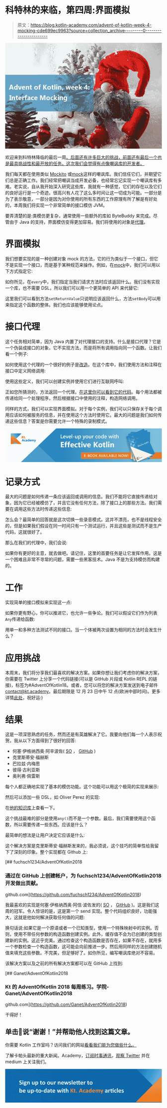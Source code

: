 # 科特林的来临，第四周:界面模拟

> 原文：<https://blog.kotlin-academy.com/advent-of-kotlin-week-4-mocking-cde699ec9963?source=collection_archive---------0----------------------->

![](img/fd7d3a1d1787e71c9e404b328fc80daa.png)

欢迎来到科特林降临的最后一周[。后面还有许多巨大的挑战，前面还有最后一个也是最具挑战性和最开放的任务。这次我们会觉得有点像嘲讽库的开发者。](/the-advent-of-kotlin-2018-week-1-229e442a143)

我们每天都在使用类似 [Mockito](https://site.mockito.org/) 或[mock](https://mockk.io/)这样的嘲讽库。我们信任它们，并期望它们总是正确工作。我们经常把嘲讽当成开发必备，也经常忘记实现一个嘲讽库有多难。老实说，自从我开始深入研究这些库，我就有一种感觉，它们的存在以及它们的良好运行是一个奇迹。很高兴有人花了这么多时间让这一切成为可能。一部分是为了表示敬意，一部分是因为对你使用的所有东西的工作原理有所了解是有好处的，本周我们将实现一个非常简单的接口模仿 JVM。

要弄清楚的是:类模仿更复杂，通常使用一些额外的库如 ByteBuddy 来完成。尽管由于 Java 的支持，界面模仿变得更加容易。我们将使用的对象是[代理](https://docs.oracle.com/javase/7/docs/api/java/lang/reflect/Proxy.html)。

# 界面模拟

我们想要实现的是一种创建对象 mock 的方法，它的行为类似于一个接口，但它不是实现一个接口，而是基于某种规范来操作。例如，在[mock](https://mockk.io/)中，我们可以用以下方式指定它:

如你所见，在`every`中，我们指定当我们请求方法时应该返回什么。我们没有实现一个库，也不需要 DSL，所以我们可以用一个更简单的 API 来代替它:

这里我们可以看到方法`setReturnValue`只说明应该返回什么，方法`setBody`可以用来指定这个函数的整体。我们也应该能够使用论点。

# 接口代理

这个任务相对简单，因为 Java 内置了对代理接口的支持。什么是接口代理？它是一个伪装成接口的对象，它不实现方法，而是将所有调用指向同一个函数。让我们看一个例子:

如何使用这个代理的一个很好的例子是[改造](https://square.github.io/retrofit/)。在这个库中，我们使用方法和注释在接口中定义网络调用:

使用这些定义，我们可以创建实例并使用它们进行互联网呼叫:

正如您所猜测的，方法返回一个代理。[在这里你可以看到它的代码](https://github.com/square/retrofit/blob/master/retrofit/src/main/java/retrofit2/Retrofit.java#L128)。每个用法都被传递给同一个处理程序，然后根据接口中使用的注释，构造网络调用。

同样的方式，我们可以实现界面模拟。对于每个实例，我们可以只保存关于每个调用应该如何被服务的信息，并在使用这个方法时使用它。最大的问题是我们如何传递这些信息？答案是你需要允许一个特殊的录制模式。

[![](img/0742a8ad0cfd3851db2d28061bf6f214.png)](https://leanpub.com/effectivekotlin/c/3YYtCtqCC6a4)

# 记录方式

最大的问题是如何传递一条应该返回或调用的信息。我们不能将它直接传递给对象，因为它已经被模仿了，并且它没有任何方法，除了接口上的那些方法。我们需要在调用这些方法时传递这些信息:

怎么会？最简单的回答就是这次切换一些录音模式。这并不漂亮，也不是线程安全的，但是如果我们假设在同一时间只有一个测试运行，并且这些是测试而不是生产代码，这就很好了。

那么在我们的代理中，我们会说:

如果你有更好的主意，就去做吧。请记住，这里的首要任务是让它发挥作用。这是一个困难且非常不寻常的问题，需要一些黑客技术。Java 不是为支持模仿而构建的。

# 工作

实现简单的接口模拟来实现这一点:

如果你更有野心，你可以推进它，也允许一些争论。我们可以假设它们作为列表`Any`传递给函数:

用单一和多种方法测试不同的接口。当一个体被两次设置为相同的方法时会发生什么？

# 应用挑战

本周末，我们将分享我们最喜欢的解决方案。如果你想让我们考虑你的解决方案，你需要在 Twitter 上分享一个代码链接(可以是 GitHub 片段或 Kotlin REPL 的链接)，标签为#AdventOfKotlin18。或者，您可以将您的解决方案发送到电子邮件 contact@kt.academy。最后期限是 12 月 23 日中午 12 点(欧洲中部时间)。更多详情[此处](/the-advent-of-kotlin-2018-week-1-229e442a143)，祝好运:)

# 结果

这是一项深思熟虑的任务，然而还是有英雄解决了它。我要向他们每一个人表示祝贺。我从以下方面得到了很好的回答:

*   何塞·伊格纳西奥·阿辛波佐( [SO](https://stackoverflow.com/users/6783451/jose-ignacio-acin-pozo) ， [GitHub](https://github.com/Ganet) )
*   克里斯蒂安·福赫斯
*   巴拉兹·内梅思
*   彼得·古利亚斯
*   奥利弗·佩雷斯

每个人都正确地实现了基本的模仿功能。这个功能可以用这个极简的实现来展示:

然后可以添加一些 DSL，如 Oliver Perez 的实现:

在[他的知识库](https://github.com/olivierperez/AdventOfCode2018)上查看一下。

这个挑战最难的部分是使用`any()`而不是一个参数。最后，我们需要使用这个函数，所以需要传递一些东西。应该是什么？

最简单的想法是让用户决定它应该是什么:

这个解决方案是克里斯蒂安·福赫斯发来的，我必须说，这个技巧的简单性给我留下了深刻的印象。整个实现都在 Github 上:

[](https://github.com/fuchsch1234/AdventOfKotlin2018) [## fuchsch1234/AdventOfKotlin2018

### 通过在 GitHub 上创建帐户，为 fuchsch1234/AdventOfKotlin2018 开发做出贡献。

github.com](https://github.com/fuchsch1234/AdventOfKotlin2018) 

我最喜欢的实现是何塞·伊格纳西奥·阿信·波佐发的( [SO](https://stackoverflow.com/users/6783451/jose-ignacio-acin-pozo) ， [GitHub](https://github.com/Ganet) )。这是我们这周的冠军。令人惊讶的是，这是第一个 send 实现。整个代码组织良好，功能强大，这就是他如何解决获取任何值的问题:

换句话说:如果它是一个原语或者一个已知类型，使用一个特殊映射中的实例。否则，使用不带任何参数的构造函数创建实例。此外，缓存值不会为已创建的类型创建新的实例。这近乎完美。通过检查这个构造函数是否存在，如果不存在，就用多一个参数检查一个构造函数，这可能会向前推进一步。然后用同样的方法创建随机值来填充这些参数。不完美，但足够好了。如你所见，编写嘲讽库绝对不容易。

该解决方案以及之前的所有解决方案都可以在 GitHub 上找到:

[](https://github.com/Ganet/AdventOfKotlin2018) [## Ganet/AdventOfKotlin2018

### Kt 的 AdventOfKotlin 2018 每周练习。学院- Ganet/AdventOfKotlin2018

github.com](https://github.com/Ganet/AdventOfKotlin2018) 

干得好！

## 单击👏说“谢谢！”并帮助他人找到这篇文章。

你需要 Kotlin 工作室吗？访问我们的网站[看看我们能为您做些什么。](https://www.kt.academy/)

了解卡帕头最新的重大新闻。Academy，[订阅时事通讯](https://kotlin-academy.us17.list-manage.com/subscribe?u=5d3a48e1893758cb5be5c2919&id=d2ba84960a)，[观察 Twitter](https://twitter.com/ktdotacademy) 并在 medium 上关注我们。

[![](img/3146970f03e44cb07afe660b0d43e045.png)](http://eepurl.com/diMmGv)